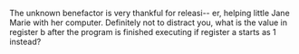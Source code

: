 The unknown benefactor is very thankful for releasi-- er,
helping little Jane Marie with her computer. Definitely not
to distract you, what is the value in register b after the
program is finished executing if register a starts as 1
instead?
